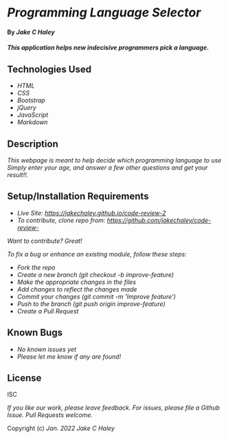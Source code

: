 # _Programming Language Selector_

#### By _**Jake C Haley**_

#### _This application helps new indecisive programmers pick a language._

## Technologies Used

- _HTML_
- _CSS_
- _Bootstrap_
- _jQuery_
- _JavaScript_
- _Markdown_


## Description

_This webpage is meant to help decide which programming language to use Simply enter your age, and answer a few other questions and get your result!!._

## Setup/Installation Requirements

- _Live Site: https://jakechaley.github.io/code-review-2_
- _To contribute, clone repo from: https://github.com/jakechaley/code-review-_

_Want to contribute? Great!_

_To fix a bug or enhance an existing module, follow these steps:_

- _Fork the repo_
- _Create a new branch (git checkout -b improve-feature)_
- _Make the appropriate changes in the files_
- _Add changes to reflect the changes made_
- _Commit your changes (git commit -m 'Improve feature')_
- _Push to the branch (git push origin improve-feature)_
- _Create a Pull Request_

## Known Bugs

- _No known issues yet_
- _Please let me know if any are found!_

## License

ISC

_If you like our work, please leave feedback. For issues, please file a Github Issue. Pull Requests welcome._

Copyright (c) _Jan. 2022_ _Jake C Haley_
